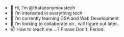 - 👋 Hi, I’m @thatanonymoustech
- 👀 I’m interested in everything tech
- 🌱 I’m currently learning DSA and Web Development
- 💞️ I’m looking to collaborate on , will figure out later..
- 📫 How to reach me ...? Please Don't. Period.

<!---
thatanonymoustech/thatanonymoustech is a ✨ special ✨ repository because its `README.md` (this file) appears on your GitHub profile.
You can click the Preview link to take a look at your changes.
--->

